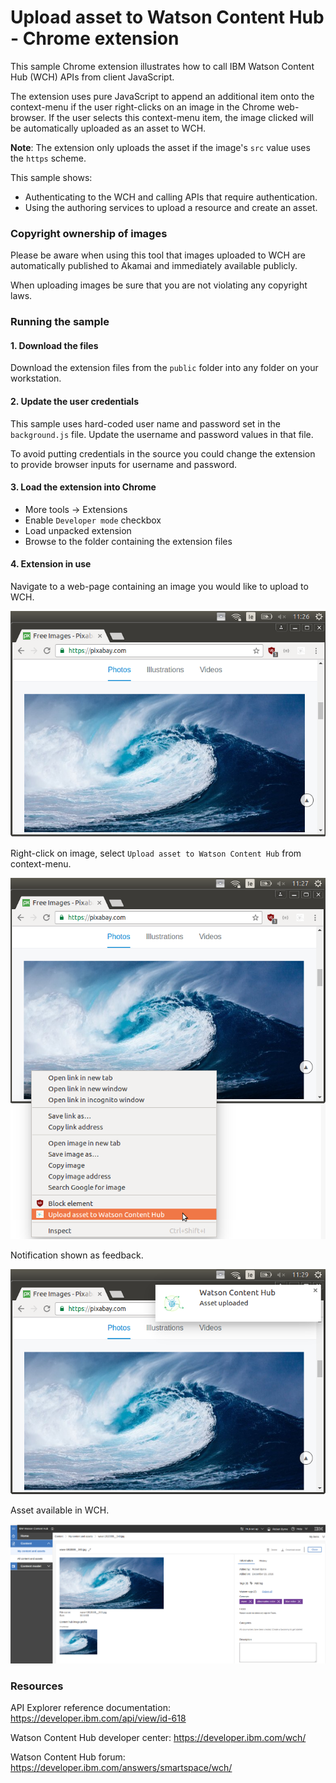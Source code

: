 # Upload asset to Watson Content Hub - Chrome extension

This sample Chrome extension illustrates how to call IBM Watson Content Hub (WCH) APIs from client JavaScript.

The extension uses pure JavaScript to append an additional item onto the context-menu if the user right-clicks on an image in the Chrome web-browser. If the user selects this context-menu item, the image clicked will be automatically uploaded as an asset to WCH.

**Note**: The extension only uploads the asset if the image's `src` value uses the `https` scheme.

This sample shows:
* Authenticating to the WCH and calling APIs that require authentication.
* Using the authoring services to upload a resource and create an asset.

### Copyright ownership of images

Please be aware when using this tool that images uploaded to WCH are automatically published to Akamai and immediately available publicly.

When uploading images be sure that you are not violating any copyright laws.

### Running the sample

#### 1. Download the files

Download the extension files from the `public` folder into any folder on your workstation.

#### 2. Update the user credentials

This sample uses hard-coded user name and password set in the `background.js` file. Update the username and password values in that file.

To avoid putting credentials in the source you could change the extension to provide browser inputs for username and password.

#### 3. Load the extension into Chrome

* More tools -> Extensions
* Enable `Developer mode` checkbox
* Load unpacked extension
* Browse to the folder containing the extension files

#### 4. Extension in use

Navigate to a web-page containing an image you would like to upload to WCH.

![Alt text](/docs/screenshot1.png?raw=true "Browse to image on site")

Right-click on image, select `Upload asset to Watson Content Hub` from context-menu.

![Alt text](/docs/screenshot2.png?raw=true "Selecting upload context menu item")

Notification shown as feedback.

![Alt text](/docs/screenshot3.png?raw=true "Notification being displayed")

Asset available in WCH.

![Alt text](/docs/screenshot4.png?raw=true "Asset availble in WCH")

### Resources

API Explorer reference documentation: https://developer.ibm.com/api/view/id-618

Watson Content Hub developer center: https://developer.ibm.com/wch/

Watson Content Hub forum: https://developer.ibm.com/answers/smartspace/wch/
